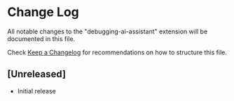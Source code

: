 # Change Log

All notable changes to the "debugging-ai-assistant" extension will be documented in this file.

Check [Keep a Changelog](http://keepachangelog.com/) for recommendations on how to structure this file.

## [Unreleased]

- Initial release